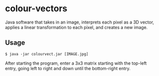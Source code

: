 # colour-vectors
Java software that takes in an image, interprets each pixel as a 3D vector, applies a linear transformation to each pixel, and creates a new image.

## Usage

`$ java -jar colourvect.jar [IMAGE.jpg]`

After starting the program, enter a 3x3 matrix starting with the top-left entry, going left to right and down until the bottom-right entry.
